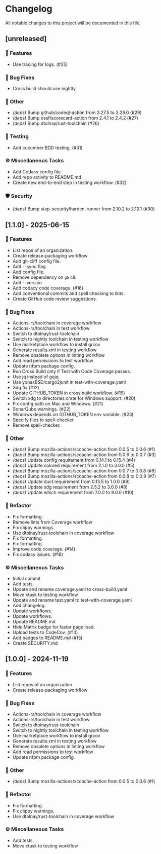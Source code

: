 # Changelog

All notable changes to this project will be documented in this file.

## [unreleased]

### 🚀 Features

- Use tracing for logs. (#25)

### 🐛 Bug Fixes

- Cross build should use nightly.

### 💼 Other

- _(deps)_ Bump github/codeql-action from 3.27.5 to 3.29.0 (#29)
- _(deps)_ Bump ossf/scorecard-action from 2.4.1 to 2.4.2 (#27)
- _(deps)_ Bump dtolnay/rust-toolchain (#26)

### 🧪 Testing

- Add cucumber BDD testing. (#31)

### ⚙️ Miscellaneous Tasks

- Add Codacy config file.
- Add repo activity to README.md
- Create new end-to-end step in testing workflow. (#32)

### 🛡️ Security

- _(deps)_ Bump step-security/harden-runner from 2.10.2 to 2.12.1 (#30)

## [1.1.0] - 2025-06-15

### 🚀 Features

- List repos of an organization.
- Create release-packaging workflow
- Add git-cliff config file.
- Add --sync flag.
- Add config file.
- Remove dependency on `gh` cli.
- Add --version
- Add codacy code coverage. (#16)
- Add conventional commits and spell checking to lints.
- Create GitHub code review suggestions.

### 🐛 Bug Fixes

- Actions-rs/toolchain in coverage workflow
- Actions-rs/toolchain in test workflow
- Switch to dtolnay/rust-toolchain
- Switch to nightly toolchain in testing workflow
- Use marketplace workflow to install grcov
- Generate results.xml in testing workflow
- Remove obsolete options in linting workflow
- Add read permissions to test workflow
- Update nfpm package config.
- Run Cross Build only if Test with Code Coverage passes.
- Use jq instead of gojq.
- Use yonasBSD/cargo2junit in test-with-coverage.yaml
- Xdg fix (#12)
- Update GITHUB_TOKEN in cross build workflow. (#19)
- Switch xdg to directories crate for Windows support. (#20)
- Fix config path on Mac and Windows. (#21)
- SonarQube warnings. (#22)
- Windows depends on GITHUB_TOKEN env variable. (#23)
- Specify files to spell-checker.
- Remove spell-checker.

### 💼 Other

- _(deps)_ Bump mozilla-actions/sccache-action from 0.0.5 to 0.0.6 (#1)
- _(deps)_ Bump mozilla-actions/sccache-action from 0.0.6 to 0.0.7 (#3)
- _(deps)_ Update config requirement from 0.14.1 to 0.15.4 (#4)
- _(deps)_ Update colored requirement from 2.1.0 to 3.0.0 (#5)
- _(deps)_ Bump mozilla-actions/sccache-action from 0.0.7 to 0.0.8 (#6)
- _(deps)_ Bump mozilla-actions/sccache-action from 0.0.8 to 0.0.9 (#7)
- _(deps)_ Update duct requirement from 0.13.5 to 1.0.0 (#9)
- _(deps)_ Update xdg requirement from 2.5.2 to 3.0.0 (#8)
- _(deps)_ Update which requirement from 7.0.0 to 8.0.0 (#10)

### 🚜 Refactor

- Fix formatting.
- Remove lints from Coverage workflow
- Fix clippy warnings.
- Use dtolnay/rust-toolchain in coverage workflow
- Fix formatting.
- Fix formatting.
- Improve code coverage. (#14)
- Fix codacy issues. (#18)

### ⚙️ Miscellaneous Tasks

- Initial commit
- Add tests.
- Update and rename coverage.yaml to cross-build.yaml
- Move xtask to testing workflow
- Update and rename test.yaml to test-with-coverage.yaml
- Add changelog.
- Update workflows.
- Update workflows.
- Update README.md
- Hide Matrix badge for faster page load.
- Upload tests to CodeCov. (#13)
- Add badges to README.md (#15)
- Create SECURITY.md

## [1.0.0] - 2024-11-19

### 🚀 Features

- List repos of an organization.
- Create release-packaging workflow

### 🐛 Bug Fixes

- Actions-rs/toolchain in coverage workflow
- Actions-rs/toolchain in test workflow
- Switch to dtolnay/rust-toolchain
- Switch to nightly toolchain in testing workflow
- Use marketplace workflow to install grcov
- Generate results.xml in testing workflow
- Remove obsolete options in linting workflow
- Add read permissions to test workflow
- Update nfpm package config.

### 💼 Other

- _(deps)_ Bump mozilla-actions/sccache-action from 0.0.5 to 0.0.6 (#1)

### 🚜 Refactor

- Fix formatting.
- Fix clippy warnings.
- Use dtolnay/rust-toolchain in coverage workflow

### ⚙️ Miscellaneous Tasks

- Add tests.
- Move xtask to testing workflow
